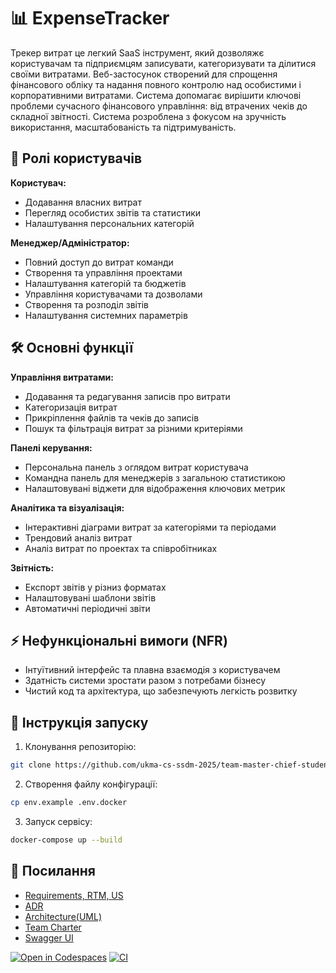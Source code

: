 # 📊 ExpenseTracker

Трекер витрат це легкий SaaS інструмент, який дозволяжє користувачам та підприємцям записувати, категоризувати та ділитися своїми витратами. Веб-застосунок створений для спрощення фінансового обліку та надання повного контролю над особистими і корпоративними витратами. Система допомагає вирішити ключові проблеми сучасного фінансового управління: від втрачених чеків до складної звітності. Система розроблена з фокусом на зручність використання, масштабованість та підтримуваність.

## 👥 Ролі користувачів
**Користувач:**
- Додавання власних витрат
- Перегляд особистих звітів та статистики
- Налаштування персональних категорій

**Менеджер/Адміністратор:**
- Повний доступ до витрат команди
- Створення та управління проектами
- Налаштування категорій та бюджетів
- Управління користувачами та дозволами
- Створення та розподіл звітів
- Налаштування системних параметрів

## 🛠️ Основні функції

**Управління витратами:**
- Додавання та редагування записів про витрати
- Категоризація витрат
- Прикріплення файлів та чеків до записів
- Пошук та фільтрація витрат за різними критеріями

**Панелі керування:**
- Персональна панель з оглядом витрат користувача
- Командна панель для менеджерів з загальною статистикою
- Налаштовувані віджети для відображення ключових метрик

**Аналітика та візуалізація:**
- Інтерактивні діаграми витрат за категоріями та періодами
- Трендовий аналіз витрат
- Аналіз витрат по проектах та співробітниках

**Звітність:**
- Експорт звітів у різниз форматах
- Налаштовувані шаблони звітів
- Автоматичні періодичні звіти

## ⚡ Нефункціональні вимоги (NFR)
- Інтуїтивний інтерфейс та плавна взаємодія з користувачем
- Здатність системи зростати разом з потребами бізнесу
- Чистий код та архітектура, що забезпечують легкість розвитку

## 🚀 Інструкція запуску
1. Клонування репозиторію:
```bash
git clone https://github.com/ukma-cs-ssdm-2025/team-master-chief-students.git
```
2. Створення файлу конфігурації: 
```bash
cp env.example .env.docker
```
3. Запуск сервісу:
```bash
docker-compose up --build
```

## 🔗 Посилання 
- [Requirements, RTM, US](./docs/requirements)
- [ADR](./docs/decisions)
- [Architecture(UML)](./docs/architecture)
- [Team Charter](./TeamCharter.md)
- [Swagger UI](https://ukma-cs-ssdm-2025.github.io/team-master-chief-students/swagger-ui/)


[![Open in Codespaces](https://classroom.github.com/assets/launch-codespace-2972f46106e565e64193e422d61a12cf1da4916b45550586e14ef0a7c637dd04.svg)](https://classroom.github.com/open-in-codespaces?assignment_repo_id=20486319)
[![CI](https://github.com/ukma-cs-ssdm-2025/team-master-chief-students/actions/workflows/ci.yml/badge.svg)](https://github.com/ukma-cs-ssdm-2025/team-master-chief-students/actions/workflows/ci.yml)
